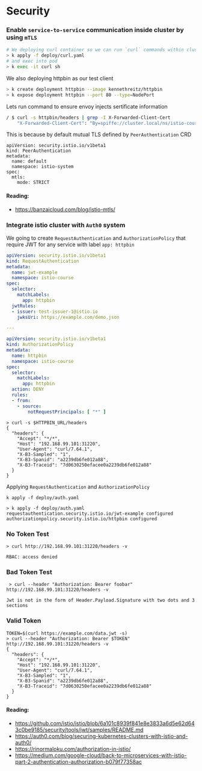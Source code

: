 # Security

### Enable `service-to-service` communication inside cluster by using `mTLS`

```bash
# We deploying curl container so we can run `curl` commands within cluster
> k apply -f deploy/curl.yaml
# and exec into pod
> k exec -it curl sh
```

We also deploying httpbin as our test client

```bash
> k create deployment httpbin --image kennethreitz/httpbin  
> k expose deployment httpbin --port 80 --type=NodePort
```

Lets run command to ensure envoy injects sertificate information

```bash
/ $ curl -s httpbin/headers | grep -I X-Forwarded-Client-Cert
    "X-Forwarded-Client-Cert": "By=spiffe://cluster.local/ns/istio-course/sa/default;Hash=f89c461aa7d2d4d5c3295fb2a7efebffee2f21c991c235810db5937a67cd878e;Subject=\"\";URI=spiffe://cluster.local/ns/istio-course/sa/default"
```


This is because by default mutual TLS defined by `PeerAuthentication` CRD

```
apiVersion: security.istio.io/v1beta1
kind: PeerAuthentication
metadata:
  name: default
  namespace: istio-system 
spec:
  mtls:
    mode: STRICT  
```

#### Reading:

* https://banzaicloud.com/blog/istio-mtls/

### Integrate istio cluster with `Auth0` system

We going to create `RequestAuthentication` and `AuthorizationPolicy` that require JWT for any service with label `app: httpbin`

```yaml
apiVersion: security.istio.io/v1beta1
kind: RequestAuthentication
metadata:
  name: jwt-example
  namespace: istio-course
spec:
  selector:
    matchLabels:
      app: httpbin
  jwtRules:
  - issuer: test-issuer-1@istio.io
    jwksUri: https://example.com/demo.json

---

apiVersion: security.istio.io/v1beta1
kind: AuthorizationPolicy
metadata:
  name: httpbin
  namespace: istio-course
spec:
  selector:
    matchLabels:
      app: httpbin
  action: DENY
  rules:
  - from:
    - source:
        notRequestPrincipals: [ "*" ]

```

```shell
> curl -s $HTTPBIN_URL/headers
{
  "headers": {
    "Accept": "*/*",
    "Host": "192.168.99.101:31220",
    "User-Agent": "curl/7.64.1",
    "X-B3-Sampled": "1",
    "X-B3-Spanid": "a2239db6fe012a88",
    "X-B3-Traceid": "7d0630250efacee0a2239db6fe012a88"
  }
}
```

Applying `RequestAuthentication` and `AuthorizationPolicy`

```shell
k apply -f deploy/auth.yaml
```

```shell
> k apply -f deploy/auth.yaml
requestauthentication.security.istio.io/jwt-example configured
authorizationpolicy.security.istio.io/httpbin configured
```

### No Token Test

```shell
> curl http://192.168.99.101:31220/headers -v

RBAC: access denied
```

### Bad Token Test

```shell
 > curl --header "Authorization: Bearer foobar"  http://192.168.99.101:31220/headers -v

Jwt is not in the form of Header.Payload.Signature with two dots and 3 sections 
```

### Valid Token

```shell
TOKEN=$(curl https://example.com/data.jwt -s)
> curl --header "Authorization: Bearer $TOKEN"  http://192.168.99.101:31220/headers -v
{
  "headers": {
    "Accept": "*/*",
    "Host": "192.168.99.101:31220",
    "User-Agent": "curl/7.64.1",
    "X-B3-Sampled": "1",
    "X-B3-Spanid": "a2239db6fe012a88",
    "X-B3-Traceid": "7d0630250efacee0a2239db6fe012a88"
  }
}
```

#### Reading:

- https://github.com/istio/istio/blob/6a101c8939f841e8e3833a6d5e62d643c0be9185/security/tools/jwt/samples/README.md
- https://auth0.com/blog/securing-kubernetes-clusters-with-istio-and-auth0/
- https://rinormaloku.com/authorization-in-istio/
- https://medium.com/google-cloud/back-to-microservices-with-istio-part-2-authentication-authorization-b079f77358ac
